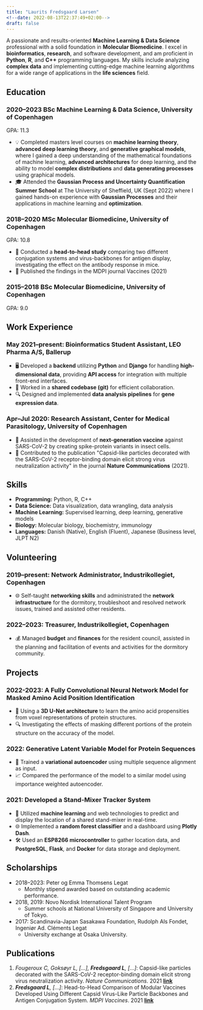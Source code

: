 ```yaml
---
title: "Laurits Fredsgaard Larsen"
<!--date: 2022-08-13T22:37:49+02:00-->
draft: false
---
```



A passionate and results-oriented **Machine Learning & Data Science** professional with a solid foundation in **Molecular Biomedicine**. I excel in **bioinformatics**, **research**, and software development, and am proficient in **Python**, **R**, and **C++** programming languages. My skills include analyzing **complex data** and implementing cutting-edge machine learning algorithms for a wide range of applications in the **life sciences** field.

## Education
### 2020–2023 BSc Machine Learning & Data Science, University of Copenhagen
GPA: 11.3

- 💡 Completed masters level courses on **machine learning theory**, **advanced deep learning theory**, and **generative graphical models**, where I gained a deep understanding of the mathematical foundations of machine learning, **advanced architectures** for deep learning, and the ability to model **complex distributions** and **data generating processes** using graphical models.
- 🎓 Attended the **Gaussian Process and Uncertainty Quantification Summer School** at The University of Sheffield, UK (Sept 2022) where I gained hands-on experience with **Gaussian Processes** and their applications in machine learning and **optimization**.

### 2018–2020 MSc Molecular Biomedicine, University of Copenhagen
GPA: 10.8

- 🔬 Conducted a **head-to-head study** comparing two different conjugation systems and virus-backbones for antigen display, investigating the effect on the antibody response in mice.
- 📝 Published the findings in the MDPI journal Vaccines (2021)

### 2015–2018 BSc Molecular Biomedicine, University of Copenhagen
GPA: 9.0

## Work Experience
### May 2021–present: Bioinformatics Student Assistant, LEO Pharma A/S, Ballerup
- 🖥️ Developed a **backend** utilizing **Python** and **Django** for handling **high-dimensional data**, providing **API access** for integration with multiple front-end interfaces.
- 🤝 Worked in a **shared codebase (git)** for efficient collaboration.
- 🔍 Designed and implemented **data analysis pipelines** for **gene expression data**.

### Apr–Jul 2020: Research Assistant, Center for Medical Parasitology, University of Copenhagen
- 🦠 Assisted in the development of **next-generation vaccine** against SARS-CoV-2 by creating spike-protein variants in insect cells.
- 📖 Contributed to the publication "Capsid-like particles decorated with the SARS-CoV-2 receptor-binding domain elicit strong virus neutralization activity" in the journal **Nature Communications** (2021).

## Skills
- **Programming:** Python, R, C++
- **Data Science:** Data visualization, data wrangling, data analysis
- **Machine Learning:** Supervised learning, deep learning, generative models
- **Biology:** Molecular biology, biochemistry, immunology
- **Languages:** Danish (Native), English (Fluent), Japanese (Business level, JLPT N2)

## Volunteering
### 2019–present: Network Administrator, Industrikollegiet, Copenhagen
- 🌐 Self-taught **networking skills** and administrated the **network infrastructure** for the dormitory, troubleshoot and resolved network issues, trained and assisted other residents.

### 2022–2023: Treasurer, Industrikollegiet, Copenhagen
- 💰 Managed **budget** and **finances** for the resident council, assisted in the planning and facilitation of events and activities for the dormitory community.

## Projects
### 2022-2023: A Fully Convolutional Neural Network Model for Masked Amino Acid Position Identification
- 🧪 Using a **3D U-Net architecture** to learn the amino acid propensities from voxel representations of protein structures.
- 🔍 Investigating the effects of masking different portions of the protein structure on the accuracy of the model.

### 2022: Generative Latent Variable Model for Protein Sequences
- 🧬 Trained a **variational autoencoder** using multiple sequence alignment as input.
- 📈 Compared the performance of the model to a similar model using importance weighted autoencoder.

### 2021: Developed a Stand-Mixer Tracker System
- 📍 Utilized **machine learning** and web technologies to predict and display the location of a shared stand-mixer in real-time.
- 🌐 Implemented a **random forest classifier** and a dashboard using **Plotly Dash**.
- 🛠️ Used an **ESP8266 microcontroller** to gather location data, and **PostgreSQL**, **Flask**, and **Docker** for data storage and deployment.

## Scholarships
- 2018–2023: Peter og Emma Thomsens Legat
  - Monthly stipend awarded based on outstanding academic performance.
- 2018, 2019: Novo Nordisk International Talent Program
  - Summer schools at National University of Singapore and University of Tokyo.
- 2017: Scandinavia-Japan Sasakawa Foundation, Rudolph Als Fondet, Ingeniør Ad. Cléments Legat
  - University exchange at Osaka University.

## Publications
1. *Fougeroux C, Goksøyr L, \[...\], **Fredsgaard L**, \[...\]*: Capsid-like particles decorated with the SARS-CoV-2 receptor-binding domain elicit strong virus neutralization activity. *Nature Communications*. 2021 [**link**](https://doi.org/10.1038/s41467-020-20251-8)
2. ***Fredsgaard L**, \[...\]*: Head-to-Head Comparison of Modular Vaccines Developed Using Different Capsid Virus-Like Particle Backbones and Antigen Conjugation System. *MDPI Vaccines*. 2021 [**link**](https://doi.org/10.3390/vaccines9060539)

